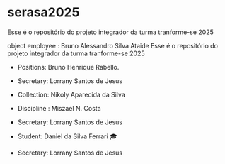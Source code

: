 # serasa2025
Esse é o repositório do projeto integrador da turma tranforme-se 2025 


object employee : Bruno Alessandro Silva Ataide 
Esse é o repositório do projeto integrador da turma tranforme-se 2025


- Positions: Bruno Henrique Rabello.
 - Secretary: Lorrany Santos de Jesus 
- Collection: Nikoly Aparecida da Silva
- Discipline : Miszael N. Costa
 - Secretary: Lorrany Santos de Jesus 
- Student: Daniel da Silva Ferrari 🎓

 - Secretary: Lorrany Santos de Jesus 
